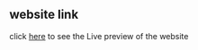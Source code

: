 ## website link
click [here](https://sumanislam.github.io/GridBriz/) to see the Live preview of the website
